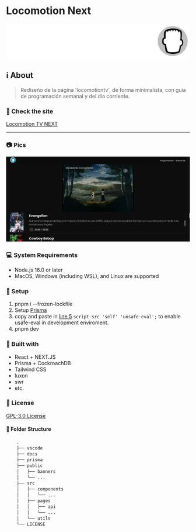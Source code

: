 # Locomotion Next

<img src="./public/logo_white.png" alt="Locomotion Logo" />

## :information_source: About

> Rediseño de la página 'locomotiontv', de forma minimalista, con guia de programación semanal y del día corriente.

### :rocket: Check the site

[Locomotion TV NEXT](https://locomotion-tv-next.vercel.app/)

---

### :camera: Pics

<img src="./docs/index.png" alt="Index site of Locomotion TV NEXT" />

### :computer: System Requirements

- Node.js 16.0 or later
- MacOS, Windows (including WSL), and Linux are supported

### 🔧 Setup

1. pnpm i --frozen-lockfile
2. Setup [Prisma](docs/prisma.md)
3. copy and paste in [line 5](next.config.js) `script-src 'self' 'unsafe-eval';` to enable usafe-eval in development enviroment.
4. pnpm dev

### :pushpin: Built with

- React + NEXT.JS
- Prisma + CockroachDB
- Tailwind CSS
- luxon
- swr
- etc.

### :scroll: License

[GPL-3.0 License](https://github.com/falsepopsky/locomotion-tv-next/blob/main/LICENSE)

#### :open_file_folder: Folder Structure

```
    .
    ├── vscode
    ├── docs
    ├── prisma
    ├── public
    │   ├── banners
    │   └── ...
    ├── src
    │   ├── components
    │   │   └── ...
    │   ├── pages
    │   │   ├── api
    │   │   └── ...
    │   └── utils
    └── LICENSE
```
